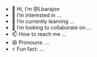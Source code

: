 - 👋 Hi, I’m @Lbarajon
- 👀 I’m interested in ...
- 🌱 I’m currently learning ...
- 💞️ I’m looking to collaborate on ...
- 📫 How to reach me ...
- 😄 Pronouns: ...
- ⚡ Fun fact: ...

<!---
Lbarajon/Lbarajon is a ✨ special ✨ repository because its `README.md` (this file) appears on your GitHub profile.
You can click the Preview link to take a look at your changes.
--->
